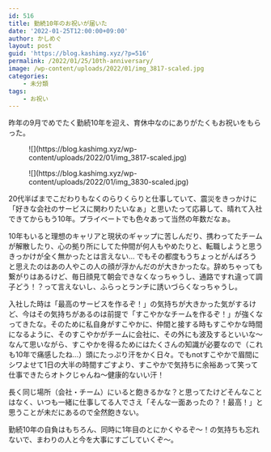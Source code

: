 ```yaml
---
id: 516
title: 勤続10年のお祝いが届いた
date: '2022-01-25T12:00:00+09:00'
author: かしめぐ
layout: post
guid: 'https://blog.kashimg.xyz/?p=516'
permalink: /2022/01/25/10th-anniversary/
image: /wp-content/uploads/2022/01/img_3817-scaled.jpg
categories:
    - 未分類
tags:
    - お祝い
---
```


昨年の9月でめでたく勤続10年を迎え、育休中なのにありがたくもお祝いをもらった。

<figure class="wp-block-image size-large">![](https://blog.kashimg.xyz/wp-content/uploads/2022/01/img_3817-scaled.jpg)</figure><figure class="wp-block-image size-large">![](https://blog.kashimg.xyz/wp-content/uploads/2022/01/img_3830-scaled.jpg)</figure>20代半ばまでこだわりもなくのらりくらりと仕事していて、震災をきっかけに「好きな会社のサービスに関わりたいなぁ」と思いたって応募して、晴れて入社できてからもう10年。プライベートでも色々あって当然の年数だなぁ。

10年もいると理想のキャリアと現状のギャップに苦しんだり、携わってたチームが解散したり、心の拠り所にしてた仲間が何人もやめたりと、転職しようと思うきっかけが全く無かったとは言えない… でもその都度もうちょっとがんばろうと思えたのはあの人やこの人の顔が浮かんだのが大きかったな。辞めちゃっても繋がりはあるけど、毎日顔見て朝会できなくなっちゃうし、通路ですれ違って調子どう！？って言えないし、ふらっとランチに誘いづらくなっちゃうし。

入社した時は「最高のサービスを作るぞ！」の気持ちが大きかった気がするけど、今はその気持ちがあるのは前提で「すこやかなチームを作るぞ！」が強くなってきたな。そのために私自身がすこやかに、仲間と接する時もすこやかな時間になるように、そのすこやかがチームに会社に、その外にも波及するといいな〜なんて思いながら、すこやかを得るためにはたくさんの知識が必要なので（これも10年で痛感したね…）頭にたっぷり汗をかく日々。でもnotすこやかで眉間にシワよせて1日の大半の時間すごすより、すこやかで気持ちに余裕あって笑って仕事できたらオトクじゃんね〜健康的ないい汗！

長く同じ場所（会社・チーム）にいると飽きるかな？と思ってたけどそんなことはなく、いつも一緒に仕事してる人でさえ「そんな一面あったの？！最高！」と思うことが未だにあるので全然飽きない。

勤続10年の自負はもちろん、同時に1年目のとにかくやるぞ〜！の気持ちも忘れないで、まわりの人と今を大事にすごしていくぞ〜。